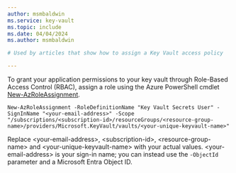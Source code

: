 ```yaml
---
author: msmbaldwin
ms.service: key-vault
ms.topic: include
ms.date: 04/04/2024
ms.author: msmbaldwin

# Used by articles that show how to assign a Key Vault access policy

---
```


To grant your application permissions to your key vault through Role-Based Access Control (RBAC), assign a role using the Azure PowerShell cmdlet [New-AzRoleAssignment](/powershell/module/az.resources/new-azroleassignment).

```azurepowershell
New-AzRoleAssignment -RoleDefinitionName "Key Vault Secrets User" -SignInName "<your-email-address>" -Scope "/subscriptions/<subscription-id>/resourceGroups/<resource-group-name>/providers/Microsoft.KeyVault/vaults/<your-unique-keyvault-name>"
```

Replace \<your-email-address\>, \<subscription-id\>, \<resource-group-name\> and \<your-unique-keyvault-name\> with your actual values. \<your-email-address\> is your sign-in name; you can instead use the `-ObjectId` parameter and a Microsoft Entra Object ID.
